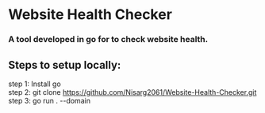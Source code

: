 # Website Health Checker
### A tool developed in go for to check website health.
## Steps to setup locally:
  step 1: Install go
  <br>
  step 2: git clone https://github.com/Nisarg2061/Website-Health-Checker.git
  <br>
  step 3: go run . --domain <domain name>
  <br>
 
